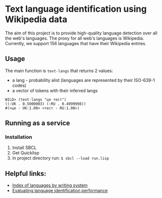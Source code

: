 # Text language identification using Wikipedia data

The aim of this project is to provide high-quality language detection over all the web's languages. The proxy for all web's languages is Wikipedia. Currently, we support 156 languages that have their Wikipedia entries.


## Usage

The main function is `text-langs` that returns 2 values:

- a lang - probability alist (languages are represented by their ISO-639-1 codes)
- a vector of tokens with their inferred langs

```
WILD> (text-langs "це тест")
((:UK . 0.5000003) (:RU . 0.4999998))
#(<це - UK:1.00> <тест - RU:1.00>)
```


## Running as a service

### Installation

1. Install SBCL
2. Get Quicklisp
3. In project directory run: `$ sbcl --load run.lisp`


## Helpful links:

- [Index of languages by writing system](http://www.omniglot.com/writing/langalph.htm)
- [Evaluating language identification performance](https://blog.twitter.com/2015/evaluating-language-identification-performance)
